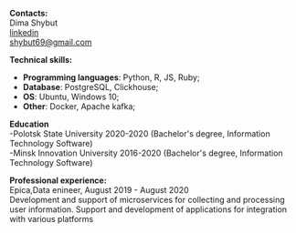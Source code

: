 **Contacts:**  
Dima Shybut  
[linkedin](https://www.linkedin.com/in/dmitriy-shybut/)  
shybut69@gmail.com

**Technical skills:**
- **Programming languages**: Python, R, JS, Ruby;
- **Database**: PostgreSQL, Clickhouse;
- **OS**: Ubuntu, Windows 10;
- **Other**: Docker, Apache kafka;

**Education**  
-Polotsk State University 2020-2020 (Bachelor's degree, Information Technology Software)  
-Minsk Innovation University 2016-2020 (Bachelor's degree, Information Technology Software)


**Professional experience:**  
Epica,Data enineer, August 2019 - August 2020  
Development and support of microservices for collecting and processing user information. 
Support and development of applications for integration with various platforms
